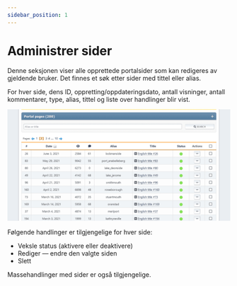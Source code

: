 ```yaml
---
sidebar_position: 1
---
```


# Administrer sider
Denne seksjonen viser alle opprettede portalsider som kan redigeres av gjeldende bruker. Det finnes et søk etter sider med tittel eller alias.

For hver side, dens ID, oppretting/oppdateringsdato, antall visninger, antall kommentarer, type, alias, tittel og liste over handlinger blir vist.

![Administrer sider](manage_pages.png)

Følgende handlinger er tilgjengelige for hver side:
* Veksle status (aktivere eller deaktivere)
* Rediger — endre den valgte siden
* Slett

Massehandlinger med sider er også tilgjengelige.